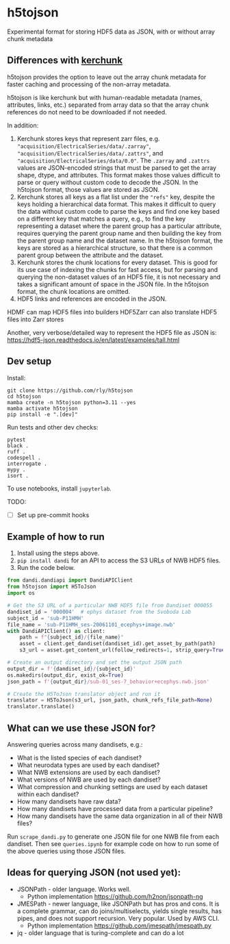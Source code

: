 # h5tojson
Experimental format for storing HDF5 data as JSON, with or without array chunk metadata

## Differences with [kerchunk](https://github.com/fsspec/kerchunk)

h5tojson provides the option to leave out the array chunk metadata for faster caching and processing of
the non-array metadata.

h5tojson is like kerchunk but with human-readable metadata (names, attributes, links, etc.) separated from
array data so that the array chunk references do not need to be downloaded if not needed.

In addition:

1. Kerchunk stores keys that represent zarr files, e.g. `"acquisition/ElectricalSeries/data/.zarray"`,
`"acquisition/ElectricalSeries/data/.zattrs"`, and `"acquisition/ElectricalSeries/data/0.0"`. The `.zarray` and
`.zattrs` values are JSON-encoded strings that must be parsed to get the array shape, dtype, and attributes. This
format makes those values difficult to parse or query without custom code to decode the JSON. In the
h5tojson format, those values are stored as JSON.
2. Kerchunk stores all keys as a flat list under the `"refs"` key, despite the keys holding a hierarchical
data format. This makes it difficult to query the data without custom code to parse the keys and find one key
based on a different key that matches a query, e.g., to find the key representing a dataset where the parent
group has a particular attribute, requires querying the parent group name and then building the key from the
parent group name and the dataset name. In the h5tojson format, the keys are stored as a hierarchical
structure, so that there is a common parent group between the attribute and the dataset.
3. Kerchunk stores the chunk locations for every dataset. This is good for its use case of indexing the
chunks for fast access, but for parsing and querying the non-dataset values of an HDF5 file, it is not necessary
and takes a significant amount of space in the JSON file. In the h5tojson format, the chunk locations are
omitted.
4. HDF5 links and references are encoded in the JSON.

HDMF can map HDF5 files into builders
HDF5Zarr can also translate HDF5 files into Zarr stores

Another, very verbose/detailed way to represent the HDF5 file as JSON is:
https://hdf5-json.readthedocs.io/en/latest/examples/tall.html

## Dev setup

Install:
```
git clone https://github.com/rly/h5tojson
cd h5tojson
mamba create -n h5tojson python=3.11 --yes
mamba activate h5tojson
pip install -e ".[dev]"
```

Run tests and other dev checks:
```
pytest
black .
ruff .
codespell .
interrogate .
mypy .
isort .
```

To use notebooks, install `jupyterlab`.

TODO:
- [ ] Set up pre-commit hooks

## Example of how to run

1. Install using the steps above.
2. `pip install dandi` for an API to access the S3 URLs of NWB HDF5 files.
3. Run the code below.

```python
from dandi.dandiapi import DandiAPIClient
from h5tojson import H5ToJson
import os

# Get the S3 URL of a particular NWB HDF5 file from Dandiset 000055
dandiset_id = '000004'  # ephys dataset from the Svoboda Lab
subject_id = 'sub-P11HMH'
file_name = 'sub-P11HMH_ses-20061101_ecephys+image.nwb'
with DandiAPIClient() as client:
    path = f"{subject_id}/{file_name}"
    asset = client.get_dandiset(dandiset_id).get_asset_by_path(path)
    s3_url = asset.get_content_url(follow_redirects=1, strip_query=True)

# Create an output directory and set the output JSON path
output_dir = f'{dandiset_id}/{subject_id}'
os.makedirs(output_dir, exist_ok=True)
json_path = f'{output_dir}/sub-01_ses-7_behavior+ecephys.nwb.json'

# Create the H5ToJson translator object and run it
translator = H5ToJson(s3_url, json_path, chunk_refs_file_path=None)
translator.translate()
```

## What can we use these JSON for?

Answering queries across many dandisets, e.g.:
- What is the listed species of each dandiset?
- What neurodata types are used by each dandiset?
- What NWB extensions are used by each dandiset?
- What versions of NWB are used by each dandiset?
- What compression and chunking settings are used by each dataset within each dandiset?
- How many dandisets have raw data?
- How many dandisets have processed data from a particular pipeline?
- How many dandisets have the same data organization in all of their NWB files?

Run `scrape_dandi.py` to generate one JSON file for one NWB file from each dandiset.
Then see `queries.ipynb` for example code on how to run some of the above queries using those JSON files.

## Ideas for querying JSON (not used yet):
- JSONPath - older language. Works well.
  - Python implementation https://github.com/h2non/jsonpath-ng
- JMESPath - newer language, like JSONPath but has pros and cons. It is a complete grammar, can do joins/multiselects, yields single results, has pipes, and does not support recursion. Very popular. Used by AWS CLI.
  - Python implementation https://github.com/jmespath/jmespath.py
- jq - older language that is turing-complete and can do a lot
